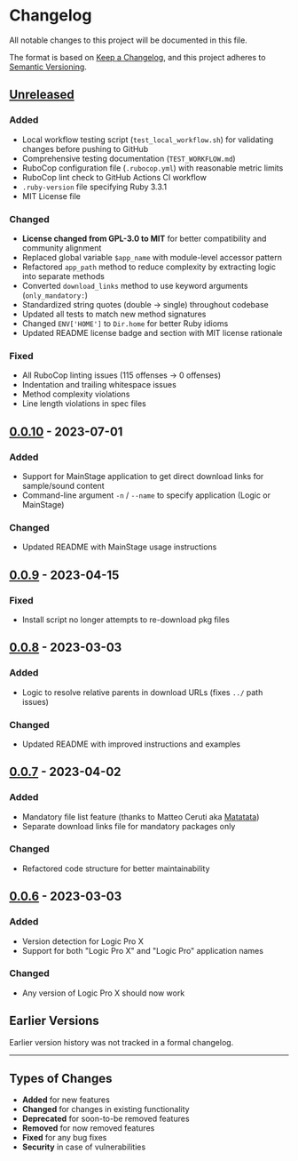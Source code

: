 # Changelog

All notable changes to this project will be documented in this file.

The format is based on [Keep a Changelog](https://keepachangelog.com/en/1.0.0/),
and this project adheres to [Semantic Versioning](https://semver.org/spec/v2.0.0.html).

## [Unreleased]

### Added
- Local workflow testing script (`test_local_workflow.sh`) for validating changes before pushing to GitHub
- Comprehensive testing documentation (`TEST_WORKFLOW.md`)
- RuboCop configuration file (`.rubocop.yml`) with reasonable metric limits
- RuboCop lint check to GitHub Actions CI workflow
- `.ruby-version` file specifying Ruby 3.3.1
- MIT License file

### Changed
- **License changed from GPL-3.0 to MIT** for better compatibility and community alignment
- Replaced global variable `$app_name` with module-level accessor pattern
- Refactored `app_path` method to reduce complexity by extracting logic into separate methods
- Converted `download_links` method to use keyword arguments (`only_mandatory:`)
- Standardized string quotes (double → single) throughout codebase
- Updated all tests to match new method signatures
- Changed `ENV['HOME']` to `Dir.home` for better Ruby idioms
- Updated README license badge and section with MIT license rationale

### Fixed
- All RuboCop linting issues (115 offenses → 0 offenses)
- Indentation and trailing whitespace issues
- Method complexity violations
- Line length violations in spec files

## [0.0.10] - 2023-07-01

### Added
- Support for MainStage application to get direct download links for sample/sound content
- Command-line argument `-n` / `--name` to specify application (Logic or MainStage)

### Changed
- Updated README with MainStage usage instructions

## [0.0.9] - 2023-04-15

### Fixed
- Install script no longer attempts to re-download pkg files

## [0.0.8] - 2023-03-03

### Added
- Logic to resolve relative parents in download URLs (fixes `../` path issues)

### Changed
- Updated README with improved instructions and examples

## [0.0.7] - 2023-04-02

### Added
- Mandatory file list feature (thanks to Matteo Ceruti aka [Matatata](https://github.com/matatata))
- Separate download links file for mandatory packages only

### Changed
- Refactored code structure for better maintainability

## [0.0.6] - 2023-03-03

### Added
- Version detection for Logic Pro X
- Support for both "Logic Pro X" and "Logic Pro" application names

### Changed
- Any version of Logic Pro X should now work

## Earlier Versions

Earlier version history was not tracked in a formal changelog.

---

## Types of Changes

- **Added** for new features
- **Changed** for changes in existing functionality
- **Deprecated** for soon-to-be removed features
- **Removed** for now removed features
- **Fixed** for any bug fixes
- **Security** in case of vulnerabilities

[Unreleased]: https://github.com/davidteren/lpx_links/compare/v0.0.10...HEAD
[0.0.10]: https://github.com/davidteren/lpx_links/compare/v0.0.9...v0.0.10
[0.0.9]: https://github.com/davidteren/lpx_links/compare/v0.0.8...v0.0.9
[0.0.8]: https://github.com/davidteren/lpx_links/compare/v0.0.7...v0.0.8
[0.0.7]: https://github.com/davidteren/lpx_links/compare/v0.0.6...v0.0.7
[0.0.6]: https://github.com/davidteren/lpx_links/releases/tag/v0.0.6

